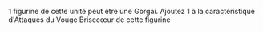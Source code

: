1 figurine de cette unité peut être une Gorgai. Ajoutez 1 à la caractéristique d'Attaques du Vouge Brisecœur de cette figurine
